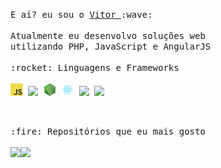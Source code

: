 <p>
  <samp>
     E aí? eu sou o <a href="https://www.linkedin.com/in/vitor-serrano/"> Vitor </a> :wave:
    <br />
    <br />Atualmente eu desenvolvo soluções web
    <br />utilizando PHP, JavaScript e AngularJS
    <br />
    <br/>
    :rocket: Linguagens e Frameworks
    <br />
    <br /><code><img height="20" src="https://raw.githubusercontent.com/github/explore/80688e429a7d4ef2fca1e82350fe8e3517d3494d/topics/javascript/javascript.png"></code>
    <code><img height="20" src="https://user-images.githubusercontent.com/51726945/87152548-4d851a00-c28c-11ea-9f39-5a799361f051.png"></code>
    <code><img height="20" src="https://raw.githubusercontent.com/github/explore/80688e429a7d4ef2fca1e82350fe8e3517d3494d/topics/nodejs/nodejs.png"></code>
    <code><img height="20" src="https://raw.githubusercontent.com/github/explore/80688e429a7d4ef2fca1e82350fe8e3517d3494d/topics/react/react.png"></code>               <code><img height="20" src="https://user-images.githubusercontent.com/51726945/87152893-e7e55d80-c28c-11ea-8f0e-401da92bcdad.png"></code>
    <code><img height="20" src="https://user-images.githubusercontent.com/51726945/87152732-9ccb4a80-c28c-11ea-8868-09cacaa16dc6.png"></code>
  </samp>
</p>
<br />
<p>
  <samp>
    :fire: Repositórios que eu mais gosto
    <br />
    <br />
    <a href="https://github.com/anuraghazra/github-readme-stats">
      <img align="left" src="https://github-readme-stats.anuraghazra1.vercel.app/api/pin/?username=vitorserrano&repo=ecoleta" />
    </a>
    <a href="https://github.com/anuraghazra/anuraghazra.github.io">
      <img align="left" src="https://github-readme-stats.anuraghazra1.vercel.app/api/pin/?username=vitorserrano&repo=coronadev" />
    </a>
  </samp>
</p>
